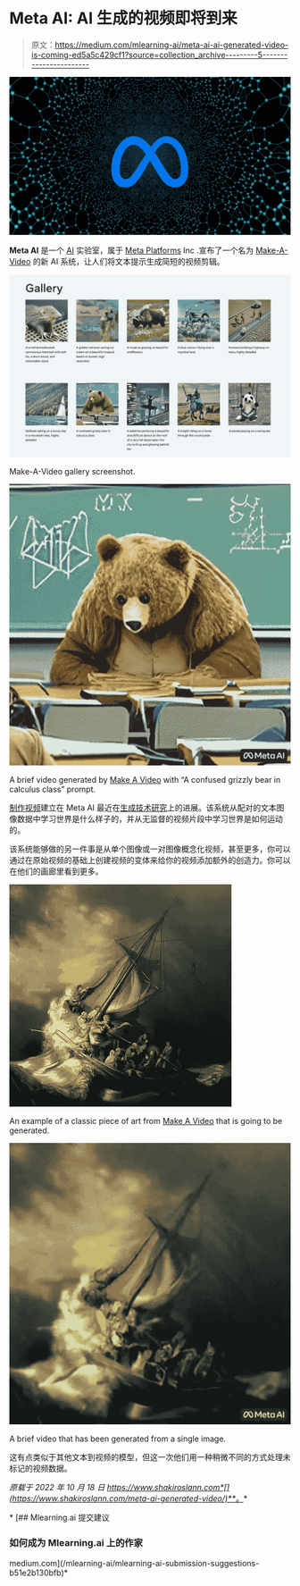 # Meta AI: AI 生成的视频即将到来

> 原文：<https://medium.com/mlearning-ai/meta-ai-ai-generated-video-is-coming-ed5a5c429cf1?source=collection_archive---------5----------------------->

![](img/4210b6e2ceb5c8f07d307792657f03ed.png)

**Meta AI** 是一个 [AI](https://en.wikipedia.org/wiki/Artificial_intelligence) 实验室，属于 [Meta Platforms](https://en.wikipedia.org/wiki/Meta_Platforms) Inc .宣布了一个名为 [Make-A-Video](https://makeavideo.studio/) 的新 AI 系统，让人们将文本提示生成简短的视频剪辑。

![](img/ca70c261e80016e8a4332fb112c71e87.png)

Make-A-Video gallery screenshot.

![](img/6cd12e0c585333c367a40d87eb8389fd.png)

A brief video generated by [Make A Video](https://makeavideo.studio/) with “A confused grizzly bear in calculus class” prompt.

[制作视频](https://makeavideo.studio/)建立在 Meta AI 最近在[生成技术研究](https://www.shakiroslann.com/meta-ai-generated-video/generative%20technology%20research)上的进展。该系统从配对的文本图像数据中学习世界是什么样子的，并从无监督的视频片段中学习世界是如何运动的。

该系统能够做的另一件事是从单个图像或一对图像概念化视频，甚至更多，你可以通过在原始视频的基础上创建视频的变体来给你的视频添加额外的创造力。你可以在他们的画廊里看到更多。

![](img/cf940d43a2deec05ae30c0a38e7645fe.png)

An example of a classic piece of art from [Make A Video](https://makeavideo.studio/) that is going to be generated.

![](img/e58c4ca8f6030eac0540b6c4528edcf9.png)

A brief video that has been generated from a single image.

这有点类似于其他文本到视频的模型，但这一次他们用一种稍微不同的方式处理未标记的视频数据。

*原载于 2022 年 10 月 18 日 https://www.shakiroslann.com*[](https://www.shakiroslann.com/meta-ai-generated-video/)**。**

*[](/mlearning-ai/mlearning-ai-submission-suggestions-b51e2b130bfb) [## Mlearning.ai 提交建议

### 如何成为 Mlearning.ai 上的作家

medium.com](/mlearning-ai/mlearning-ai-submission-suggestions-b51e2b130bfb)*